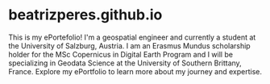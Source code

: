 # beatrizperes.github.io
This is my ePortefolio!
I'm a geospatial engineer and currently a student at the University of Salzburg, Austria. 
I am an Erasmus Mundus scholarship holder for the MSc Copernicus in Digital Earth Program and I will be specializing in Geodata Science at the University of Southern Brittany, France. Explore my ePortfolio to learn more about my journey and expertise.

